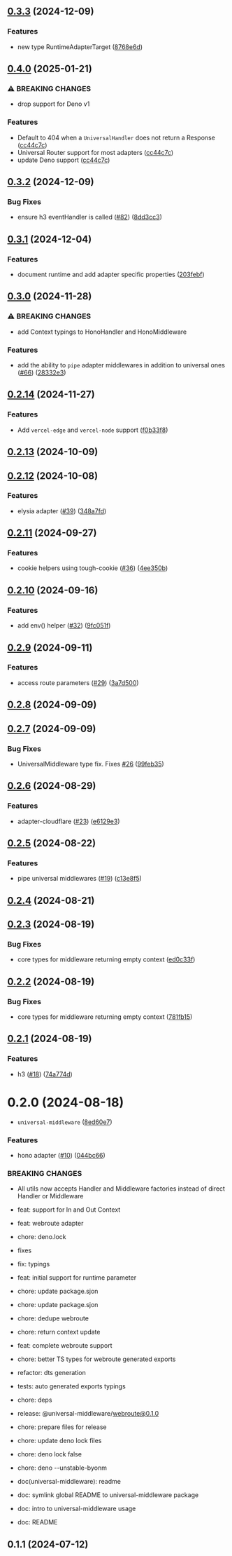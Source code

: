 ## [0.3.3](https://github.com/magne4000/universal-middleware/compare/core-v0.3.2...core-v0.3.3) (2024-12-09)


### Features

* new type RuntimeAdapterTarget ([8768e6d](https://github.com/magne4000/universal-middleware/commit/8768e6dd6f1e7e7bfcbe88baf13a21bbaae842c6))

## [0.4.0](https://github.com/magne4000/universal-middleware/compare/core-v0.3.3...core-v0.4.0) (2025-01-21)


### ⚠ BREAKING CHANGES

* drop support for Deno v1

### Features

* Default to 404 when a `UniversalHandler` does not return a Response ([cc44c7c](https://github.com/magne4000/universal-middleware/commit/cc44c7cc1ef6f29df278ddabc093b4225b7e7bd5))
* Universal Router support for most adapters ([cc44c7c](https://github.com/magne4000/universal-middleware/commit/cc44c7cc1ef6f29df278ddabc093b4225b7e7bd5))
* update Deno support ([cc44c7c](https://github.com/magne4000/universal-middleware/commit/cc44c7cc1ef6f29df278ddabc093b4225b7e7bd5))

## [0.3.2](https://github.com/magne4000/universal-middleware/compare/core-v0.3.1...core-v0.3.2) (2024-12-09)


### Bug Fixes

* ensure h3 eventHandler is called ([#82](https://github.com/magne4000/universal-middleware/issues/82)) ([8dd3cc3](https://github.com/magne4000/universal-middleware/commit/8dd3cc385f06a46afec9239897b10361bd09b4ed))

## [0.3.1](https://github.com/magne4000/universal-middleware/compare/core-v0.3.0...core-v0.3.1) (2024-12-04)


### Features

* document runtime and add adapter specific properties ([203febf](https://github.com/magne4000/universal-middleware/commit/203febfec402d095a443b21255a8c2d4fa99fcab))

## [0.3.0](https://github.com/magne4000/universal-middleware/compare/core-v0.2.14...core-v0.3.0) (2024-11-28)


### ⚠ BREAKING CHANGES

* add Context typings to HonoHandler and HonoMiddleware

### Features

* add the ability to `pipe` adapter middlewares in addition to universal ones ([#66](https://github.com/magne4000/universal-middleware/issues/66)) ([28332e3](https://github.com/magne4000/universal-middleware/commit/28332e3e2bc3c2730191655ae77f56ab6a33d771))

## [0.2.14](https://github.com/magne4000/universal-middleware/compare/core-v0.2.13...core-v0.2.14) (2024-11-27)


### Features

* Add `vercel-edge` and `vercel-node` support ([f0b33f8](https://github.com/magne4000/universal-middleware/commit/f0b33f8fcb751d50f7062f4b450b7a2c30d9a460))

## [0.2.13](https://github.com/magne4000/universal-handler/compare/@universal-middleware/core@0.2.12...@universal-middleware/core@0.2.13) (2024-10-09)

## [0.2.12](https://github.com/magne4000/universal-handler/compare/@universal-middleware/core@0.2.11...@universal-middleware/core@0.2.12) (2024-10-08)


### Features

* elysia adapter ([#39](https://github.com/magne4000/universal-handler/issues/39)) ([348a7fd](https://github.com/magne4000/universal-handler/commit/348a7fd8cb832aecd24f955d24ee076abf069bd7))



## [0.2.11](https://github.com/magne4000/universal-handler/compare/@universal-middleware/core@0.2.10...@universal-middleware/core@0.2.11) (2024-09-27)


### Features

* cookie helpers using tough-cookie ([#36](https://github.com/magne4000/universal-handler/issues/36)) ([4ee350b](https://github.com/magne4000/universal-handler/commit/4ee350b97bee459adceb36ddba2b2fb126a74e9f))



## [0.2.10](https://github.com/magne4000/universal-handler/compare/@universal-middleware/core@0.2.9...@universal-middleware/core@0.2.10) (2024-09-16)


### Features

* add env() helper ([#32](https://github.com/magne4000/universal-handler/issues/32)) ([9fc051f](https://github.com/magne4000/universal-handler/commit/9fc051f6423aac20a5a3c676893c88f9813a3069))



## [0.2.9](https://github.com/magne4000/universal-handler/compare/@universal-middleware/core@0.2.8...@universal-middleware/core@0.2.9) (2024-09-11)


### Features

* access route parameters ([#29](https://github.com/magne4000/universal-handler/issues/29)) ([3a7d500](https://github.com/magne4000/universal-handler/commit/3a7d500abe579f1d2387de038a7a437091be9e0d))



## [0.2.8](https://github.com/magne4000/universal-handler/compare/@universal-middleware/core@0.2.7...@universal-middleware/core@0.2.8) (2024-09-09)



## [0.2.7](https://github.com/magne4000/universal-handler/compare/@universal-middleware/core@0.2.6...@universal-middleware/core@0.2.7) (2024-09-09)


### Bug Fixes

* UniversalMiddleware type fix. Fixes [#26](https://github.com/magne4000/universal-handler/issues/26) ([99feb35](https://github.com/magne4000/universal-handler/commit/99feb35526015ab63583d625ade1b4413025e4e6))



## [0.2.6](https://github.com/magne4000/universal-handler/compare/@universal-middleware/core@0.2.5...@universal-middleware/core@0.2.6) (2024-08-29)


### Features

* adapter-cloudflare ([#23](https://github.com/magne4000/universal-handler/issues/23)) ([e6129e3](https://github.com/magne4000/universal-handler/commit/e6129e35bce87af34d45ed361140fb69ed822ffa))



## [0.2.5](https://github.com/magne4000/universal-handler/compare/@universal-middleware/core@0.2.4...@universal-middleware/core@0.2.5) (2024-08-22)


### Features

* pipe universal middlewares ([#19](https://github.com/magne4000/universal-handler/issues/19)) ([c13e8f5](https://github.com/magne4000/universal-handler/commit/c13e8f54634f352a07be3d9e56b4776613ccbda5))



## [0.2.4](https://github.com/magne4000/universal-handler/compare/@universal-middleware/core@0.2.3...@universal-middleware/core@0.2.4) (2024-08-21)



## [0.2.3](https://github.com/magne4000/universal-handler/compare/@universal-middleware/core@0.2.2...@universal-middleware/core@0.2.3) (2024-08-19)


### Bug Fixes

* core types for middleware returning empty context ([ed0c33f](https://github.com/magne4000/universal-handler/commit/ed0c33fb9bcf011de55cdc1b22dd83e2135811f3))



## [0.2.2](https://github.com/magne4000/universal-handler/compare/@universal-middleware/core@0.2.1...@universal-middleware/core@0.2.2) (2024-08-19)


### Bug Fixes

* core types for middleware returning empty context ([781fb15](https://github.com/magne4000/universal-handler/commit/781fb153263feb3fcb68cb7a530db23ba89784c7))



## [0.2.1](https://github.com/magne4000/universal-handler/compare/@universal-middleware/core@0.2.0...@universal-middleware/core@0.2.1) (2024-08-19)


### Features

* h3 ([#18](https://github.com/magne4000/universal-handler/issues/18)) ([74a774d](https://github.com/magne4000/universal-handler/commit/74a774deaf56e60ee6be13d2e78f132bdcbe7b9c))



# 0.2.0 (2024-08-18)


* `universal-middleware` ([8ed60e7](https://github.com/magne4000/universal-handler/commit/8ed60e7f5441e657c60faa6a0a630667b9a8258e))


### Features

* hono adapter ([#10](https://github.com/magne4000/universal-handler/issues/10)) ([044bc66](https://github.com/magne4000/universal-handler/commit/044bc6608851c3f3d3a68dc413e3c769fa22647c))


### BREAKING CHANGES

* All utils now accepts Handler and Middleware factories instead of direct Handler or Middleware

* feat: support for In and Out Context

* feat: webroute adapter

* chore: deno.lock

* fixes

* fix: typings

* feat: initial support for runtime parameter

* chore: update package.sjon

* chore: update package.sjon

* chore: dedupe webroute

* chore: return context update

* feat: complete webroute support

* chore: better TS types for webroute generated exports

* refactor: dts generation

* tests: auto generated exports typings

* chore: deps

* release: @universal-middleware/webroute@0.1.0

* chore: prepare files for release

* chore: update deno lock files

* chore: deno lock false

* chore: deno --unstable-byonm

* doc(universal-middleware): readme

* doc: symlink global README to universal-middleware package

* doc: intro to universal-middleware usage

* doc: README



## 0.1.1 (2024-07-12)
